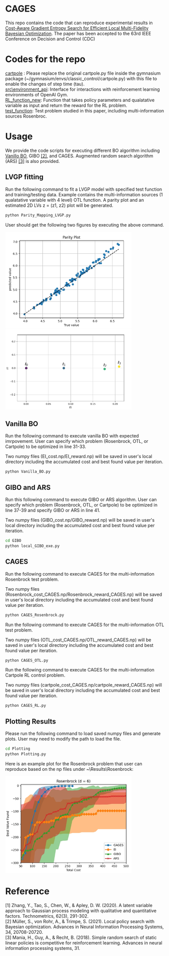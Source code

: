 # CAGES
This repo contains the code that can reproduce experimental results in [Cost-Aware Gradient Entropy Search for Efficient Local
Multi-Fidelity Bayesian Optimization](https://arxiv.org/abs/2405.07760). The paper has been accepted to the 63rd IEEE Conference on Decision and Control (CDC)

# Codes for the repo
[cartpole](https://github.com/PaulsonLab/CAGES/blob/1c9525c7246ac3c7511f79fa02d784f689c59aed/cartpole.py) : Please replace the original cartpole.py file inside the gymnasium package (~/gymnasium/envs/classic_control/cartpole.py) with this file to enable the changes of step time (tau).\
[src\environment_api](https://github.com/PaulsonLab/CAGES/blob/48ca4862a56500a48b9537c3e8df5c0817c4a78e/src/environment_api.py): Interface for interactions with reinforcement learning environments of OpenAI Gym.\
[RL_function_new](https://github.com/PaulsonLab/CAGES/blob/bbfa02101bb79ea3856949ae180d809493f021bd/RL_function_new.py): Function that takes policy parameters and qualatative variable as input and return the reward for the RL problem.\
[test_function](https://github.com/PaulsonLab/CAGES/blob/96d4cb9009895b2f90c90823bb91f333cebe4880/test_function.py): Test problem studied in this paper, including multi-information sources Rosenbroc.

# Usage
We provide the code scripts for executing different BO algorithm including [Vanillo BO](https://botorch.org/), GIBO [[2]](https://proceedings.neurips.cc/paper_files/paper/2021/hash/ad0f7a25211abc3889cb0f420c85e671-Abstract.html), and CAGES. Augmented random search algorithm (ARS) [[3]](https://proceedings.neurips.cc/paper/2018/hash/7634ea65a4e6d9041cfd3f7de18e334a-Abstract.html) is also provided.

LVGP fitting
------------------------------
Run the following command to fit a LVGP model with specified test function and training/testing data. Example contains the multi-information sources (1 qualatative variable with 4 level) OTL function.
A parity plot and an estimated 2D LVs z = (z1, z2) plot will be generated. 
```sh
python Parity_Mapping_LVGP.py
```

User should get the following two figures by executing the above command.

<img src='figure/parity.png' width='400'>
<img src='figure/latent_mapping.png' width='400'>

Vanilla BO
------------------------------
Run the following command to execute vanilla BO with expected imrpovement. User can specify which problem (Rosenbrock, OTL, or Cartpole) to be optimized in line 31-33.

Two numpy files (EI_cost.np/EI_reward.np) will be saved in user's local directory including the accumulated cost and best found value per iteration.
```sh
python Vanilla_BO.py
```

GIBO and ARS
------------------------------
Run this following command to execute GIBO or ARS algorithm. User can specify which problem (Rosenbrock, OTL, or Cartpole) to be optimized in line 37-39 and specify GIBO or ARS in line 41.

Two numpy files (GIBO_cost.np/GIBO_reward.np) will be saved in user's local directory including the accumulated cost and best found value per iteration.
```sh
cd GIBO
python local_GIBO_exe.py
```

CAGES
------------------------------
Run the following command to execute CAGES for the multi-information Rosenbrock test problem.

Two numpy files (Rosenbrock_cost_CAGES.np/Rosenbrock_reward_CAGES.np) will be saved in user's local directory including the accumulated cost and best found value per iteration.

```sh
python CAGES_Rosenbrock.py
```

Run the following command to execute CAGES for the multi-information OTL test problem.

Two numpy files (OTL_cost_CAGES.np/OTL_reward_CAGES.np) will be saved in user's local directory including the accumulated cost and best found value per iteration.

```sh
python CAGES_OTL.py
```

Run the following command to execute CAGES for the multi-information Cartpole RL control problem.

Two numpy files (cartpole_cost_CAGES.np/cartpole_reward_CAGES.np) will be saved in user's local directory including the accumulated cost and best found value per iteration.

```sh
python CAGES_RL.py
```

Plotting Results
------------------------------
Please run the following command to load saved numpy files and generate plots. User may need to modify the path to load the file.
```sh
cd Plotting
python Plotting.py
```
Here is an example plot for the Rosenbrock problem that user can reproduce based on the np files under ~\Results\Rosenbrock:

<img src='figure/Rosenbrock.png' width='400'>

# Reference
[1] Zhang, Y., Tao, S., Chen, W., & Apley, D. W. (2020). A latent variable approach to Gaussian process modeling with qualitative and quantitative factors. Technometrics, 62(3), 291-302.\
[2] Müller, S., von Rohr, A., & Trimpe, S. (2021). Local policy search with Bayesian optimization. Advances in Neural Information Processing Systems, 34, 20708-20720.\
[3] Mania, H., Guy, A., & Recht, B. (2018). Simple random search of static linear policies is competitive for reinforcement learning. Advances in neural information processing systems, 31.
